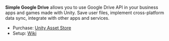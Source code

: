 **Simple Google Drive** allows you to use Google Drive API in your business apps and games made with Unity. Save user files, implement cross-platform data sync, integrate with other apps and services.

* Purchase: [Unity Asset Store](http://u3d.as/39NC)
* Setup: [Wiki](https://github.com/hippogamesunity/SimpleGoogleDrive/wiki)
